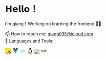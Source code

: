 # 𝗛𝗲𝗹𝗹𝗼！

i'm qiang！Working on learning the frontend 👨‍💻

<!--[![Email Badge](https://img.shields.io/badge/-Email-c14438?style=flat-square&logo=Gmail&logoColor=white&link=mailto:qiang035@icloud.com)](mailto:qiang035@icloud.com)
[![Github Badge](https://img.shields.io/badge/-Github-232323?style=flat-square&logo=Github&logoColor=white&link=https://github.com/iDestin)](https://github.com/iDestin)-->

<!-- <img align="right" src="https://github-readme-stats.vercel.app/api?username=iDestin&show_icons=true&hide_border=true"> -->

📫 How to reach me: qiang035@icloud.com
<br/>
🌱 Languages and Tools: 

<div>
   <code><img height="20" src="https://raw.githubusercontent.com/github/explore/80688e429a7d4ef2fca1e82350fe8e3517d3494d/topics/javascript/javascript.png"></code>
   <code><img height="20" src="https://raw.githubusercontent.com/github/explore/80688e429a7d4ef2fca1e82350fe8e3517d3494d/topics/vue/vue.png"></code>
   <code><img height="20" src="https://raw.githubusercontent.com/github/explore/80688e429a7d4ef2fca1e82350fe8e3517d3494d/topics/react/react.png"></code>
   <code><img height="20" src="https://raw.githubusercontent.com/github/explore/80688e429a7d4ef2fca1e82350fe8e3517d3494d/topics/linux/linux.png"></code>
   <code><img height="20" src="https://cdn.svgporn.com/logos/visual-studio-code.svg"></code>
   <code><img height="20" src="https://raw.githubusercontent.com/github/explore/80688e429a7d4ef2fca1e82350fe8e3517d3494d/topics/git/git.png"></code>
</div>
